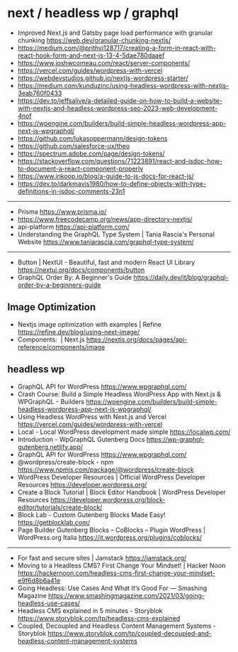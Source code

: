 # next / headless wp / graphql



* Improved Next.js and Gatsby page load performance with granular chunking <https://web.dev/granular-chunking-nextjs/>
* https://medium.com/@prithvi128717/creating-a-form-in-react-with-react-hook-form-and-next-js-13-4-5dae780daaef
* https://www.joshwcomeau.com/react/server-components/
* https://vercel.com/guides/wordpress-with-vercel
* https://webdevstudios.github.io/nextjs-wordpress-starter/
* https://medium.com/kunduzinc/using-headless-wordpress-with-nextjs-3eab760f0433
* https://dev.to/jeffsalive/a-detailed-guide-on-how-to-build-a-website-with-nextjs-and-headless-wordpress-seo-2023-web-development-4nof
* https://wpengine.com/builders/build-simple-headless-wordpress-app-next-js-wpgraphql/
* https://github.com/lukasoppermann/design-tokens
* https://github.com/salesforce-ux/theo
* https://spectrum.adobe.com/page/design-tokens/
* https://stackoverflow.com/questions/71223891/react-and-jsdoc-how-to-document-a-react-component-properly
* https://www.inkoop.io/blog/a-guide-to-js-docs-for-react-js/
* https://dev.to/darkmavis1980/how-to-define-objects-with-type-definitions-in-jsdoc-comments-23n1

---

* Prisma <https://www.prisma.io/>
* https://www.freecodecamp.org/news/app-directory-nextjs/
* api-platform <https://api-platform.com/>
* Understanding the GraphQL Type System | Tania Rascia's Personal Website <https://www.taniarascia.com/graphql-type-system/>
---
* Button | NextUI - Beautiful, fast and modern React UI Library <https://nextui.org/docs/components/button>
* GraphQL Order By: A Beginner's Guide <https://daily.dev/it/blog/graphql-order-by-a-beginners-guide>


## Image Optimization
* Nextjs image optimization with examples | Refine <https://refine.dev/blog/using-next-image/>
* Components: <Image> | Next.js <https://nextjs.org/docs/pages/api-reference/components/image>



## headless wp
* GraphQL API for WordPress <https://www.wpgraphql.com/>
* Crash Course: Build a Simple Headless WordPress App with Next.js & WPGraphQL - Builders <https://wpengine.com/builders/build-simple-headless-wordpress-app-next-js-wpgraphql/>
* Using Headless WordPress with Next.js and Vercel <https://vercel.com/guides/wordpress-with-vercel>
* Local - Local WordPress development made simple <https://localwp.com/>
* Introduction - WpGraphQL Gutenberg Docs <https://wp-graphql-gutenberg.netlify.app/>
* GraphQL API for WordPress <https://www.wpgraphql.com/>
* @wordpress/create-block - npm <https://www.npmjs.com/package/@wordpress/create-block>
* WordPress Developer Resources | Official WordPress Developer Resources <https://developer.wordpress.org/>
* Create a Block Tutorial | Block Editor Handbook | WordPress Developer Resources <https://developer.wordpress.org/block-editor/tutorials/create-block/>
* Block Lab - Custom Gutenberg Blocks Made Easy! <https://getblocklab.com/>
* Page Builder Gutenberg Blocks – CoBlocks – Plugin WordPress | WordPress.org Italia <https://it.wordpress.org/plugins/coblocks/>

  
---

* For fast and secure sites | Jamstack <https://jamstack.org/>
* Moving to a Headless CMS? First Change Your Mindset! | Hacker Noon <https://hackernoon.com/headless-cms-first-change-your-mindset-e9f6d8b6a41e>
* Going Headless: Use Cases And What It’s Good For — Smashing Magazine <https://www.smashingmagazine.com/2021/03/going-headless-use-cases/>
* Headless CMS explained in 5 minutes - Storyblok <https://www.storyblok.com/tp/headless-cms-explained>
* Coupled, Decoupled and Headless Content Management Systems - Storyblok <https://www.storyblok.com/tp/coupled-decoupled-and-headless-content-management-systems>
